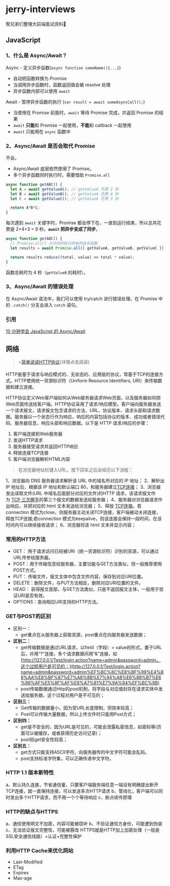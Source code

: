 # jerry-interviews

帮兄弟们整理大前端面试资料🌝

## JavaScript

### 1、什么是 Async/Await？

Async - 定义异步函数(`async function someName(){...}`)

- 自动把函数转换为 Promise
- 当调用异步函数时，函数返回值会被 resolve 处理
- 异步函数内部可以使用 `await`

Await - 暂停异步函数的执行 (`var result = await someAsyncCall();`)

- 当使用在 Promise 前面时，`await` 等待 Promise 完成，并返回 Promise 的结果
- `await` **只能**和 Promise 一起使用，**不能**和 callback 一起使用
- `await` 只能用在 `async` 函数中

### 2、Async/Await 是否会取代 Promise

不会。

- Async/Await 底层依然使用了 Promise。
- 多个异步函数同时执行时，需要借助 `Promise.all`

```javascript
async function getABC() {
  let A = await getValueA(); // getValueA 花费 2 秒
  let B = await getValueB(); // getValueA 花费 4 秒
  let C = await getValueC(); // getValueA 花费 3 秒

  return A*B*C;
}
```

每次遇到 `await` 关键字时，Promise 都会停下在，一直到运行结束，所以总共花费是 2+4+3 = 9 秒。**`await` 把异步变成了同步**。

```javascript
async function getABC() {
  // Promise.all() 允许同时执行所有的异步函数
  let results = await Promise.all([ getValueA, getValueB, getValueC ]);

  return results.reduce((total, value) => total * value);
}
```

函数总耗时为 4 秒（`getValueB` 的耗时）。

### 3、Async/Await 的错误处理

在 Async/Await 语法中，我们可以使用 try/catch 进行错误处理。在 Promise 中的 `.catch()` 分支会进入 `catch` 语句。

### 引用

[10 分钟学会 JavaScript 的 Async/Await](https://github.com/dev-reading/fe/blob/master/articles/2017-11-01-javascript-async-await-explained.md)

## 网络

>⭐️[简单说说HTTP协议](http://yitaicloud.com/2018/10/12/java%20web%E5%9F%BA%E7%A1%80%E7%AF%87%E2%80%94%E2%80%94Http%E5%8D%8F%E8%AE%AE/)(详情点击阅读)

HTTP是基于请求与响应模式的、无状态的、应用层的协议，常基于TCP的连接方式。HTTP使用统一资源标识符（Uniform Resource Identifiers, URI）来传输数据和建立连接。

HTTP协议定义Web客户端如何从Web服务器请求Web页面，以及服务器如何把Web页面传送给客户端。HTTP协议采用了请求/响应模型。客户端向服务器发送一个请求报文，请求报文包含请求的方法、URL、协议版本、请求头部和请求数据。服务器以一个状态行作为响应，响应的内容包括协议的版本、成功或者错误代码、服务器信息、响应头部和响应数据。以下是 HTTP 请求/响应的步骤：

1. 客户端连接到Web服务器
2. 发送HTTP请求
3. 服务器接受请求并返回HTTP响应
4. 释放连接TCP连接
5. 客户端浏览器解析HTML内容

>在浏览器地址栏键入URL，按下回车之后会经历以下流程：

1、浏览器向 DNS 服务器请求解析该 URL 中的域名所对应的 IP 地址；
2、解析出 IP 地址后，根据该 IP 地址和默认端口 80，和服务器建立[TCP连接](http://www.jianshu.com/p/ef892323e68f)；
3、浏览器发出读取文件(URL 中域名后面部分对应的文件)的HTTP 请求，该请求报文作为 [TCP 三次握手](http://www.jianshu.com/p/ef892323e68f)的第三个报文的数据发送给服务器；
4、服务器对浏览器请求作出响应，并把对应的 html 文本发送给浏览器；
5、释放 [TCP连接](http://www.jianshu.com/p/ef892323e68f)。若connection 模式为close，则服务器主动关闭TCP连接，客户端被动关闭连接，释放TCP连接;若connection 模式为keepalive，则该连接会保持一段时间，在该时间内可以继续接收请求；
6、浏览器将该 html 文本并显示内容；

### 常用的HTTP方法

- GET： 用于请求访问已经被URI（统一资源标识符）识别的资源，可以通过URL传参给服务器。
- POST：用于传输信息给服务器，主要功能与GET方法类似，但一般推荐使用POST方式。
- PUT： 传输文件，报文主体中包含文件内容，保存到对应URI位置。
- DELETE：删除文件，与PUT方法相反，删除对应URI位置的文件。
- HEAD： 获得报文首部，与GET方法类似，只是不返回报文主体，一般用于验证URI是否有效。
- OPTIONS：查询相应URI支持的HTTP方法。

### GET与POST的区别

- 区别一：
  - get重点在从服务器上获取资源，post重点在向服务器发送数据；
- **区别二：**
  - get传输数据是通过URL请求，以field（字段）= value的形式，置于URL后，并用”?”连接，多个请求数据间用”&”连接，如[http://127.0.0.1/Test/login.action?name=admin&password=admin，这个过程用户是可见的；](http://127.0.0.1/Test/login.action?name=admin&password=admin%EF%BC%8C%E8%BF%99%E4%B8%AA%E8%BF%87%E7%A8%8B%E7%94%A8%E6%88%B7%E6%98%AF%E5%8F%AF%E8%A7%81%E7%9A%84%EF%BC%9B)
  - post传输数据通过Http的post机制，将字段与对应值封存在请求实体中发送给服务器，这个过程对用户是不可见的；
- **区别三：**
  - Get传输的数据量小，因为受URL长度限制，但效率较高；
  - Post可以传输大量数据，所以上传文件时只能用Post方式；
- **区别四：**
  - get是不安全的，因为URL是可见的，可能会泄露私密信息，如密码等(页面可以被缓存，或者获得历史访问记录)；
  - post较get安全性较高；
- **区别五：**
  - get方式只能支持ASCII字符，向服务器传的中文字符可能会乱码。
  - post支持标准字符集，可以正确传递中文字符。

### HTTP 1.1 版本新特性

a、默认持久连接，节省通信量，只要客户端服务端任意一端没有明确提出断开TCP连接，就一直保持连接，可以发送多次HTTP请求
b、管线化，客户端可以同时发出多个HTTP请求，而不用一个个等待响应
c、断点续传原理

### HTTP的缺点与HTTPS

a、通信使用明文不加密，内容可能被窃听
b、不验证通信方身份，可能遭到伪装
c、无法验证报文完整性，可能被篡改
HTTPS就是HTTP加上加密处理（一般是SSL安全通信线路）+认证+完整性保护

### 利用HTTP Cache来优化网站

- Last-Modified
- ETag
- Expires
- Max-age